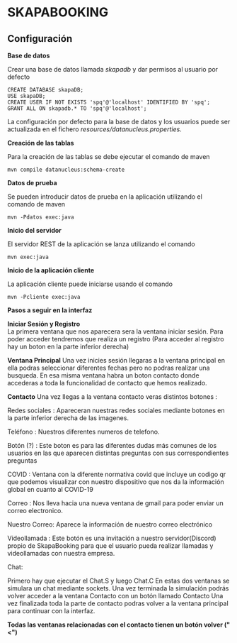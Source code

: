 SKAPABOOKING
===============================

Configuración
------------- 

**Base de datos**

Crear una base de datos llamada *skapadb* y dar permisos al usuario por defecto

    CREATE DATABASE skapaDB;
    USE skapaDB;
    CREATE USER IF NOT EXISTS 'spq'@'localhost' IDENTIFIED BY 'spq';
    GRANT ALL ON skapadb.* TO 'spq'@'localhost';

La configuración por defecto para la base de datos y los usuarios puede ser actualizada en el fichero *resources/datanucleus.properties*.

**Creación de las tablas**

Para la creación de las tablas se debe ejecutar el comando de maven

    mvn compile datanucleus:schema-create


**Datos de prueba**

Se pueden introducir datos de prueba en la aplicación utilizando el comando de maven

    mvn -Pdatos exec:java

**Inicio del servidor**

El servidor REST de la aplicación se lanza utilizando el comando

    mvn exec:java

**Inicio de la aplicación cliente**

La aplicación cliente puede iniciarse usando el comando

    mvn -Pcliente exec:java
    
    
    
    
    
    
**Pasos a seguir en la interfaz**






**Iniciar Sesión y Registro**    
La primera ventana que nos aparecera sera la ventana iniciar sesión.
Para poder acceder tendremos que realiza un registro (Para acceder al registro hay un boton en la parte inferior derecha)




**Ventana Principal**
Una vez inicies sesión llegaras a la ventana principal en ella podras seleccionar diferentes fechas pero no podras realizar una busqueda.
En esa misma ventana habra un boton contacto donde accederas a toda la funcionalidad de contacto que hemos realizado.






**Contacto**
Una vez llegas a la ventana contacto veras distintos botones :


Redes sociales : Apareceran nuestras redes sociales mediante botones en la parte inferior derecha de las imagenes.


Teléfono : Nuestros diferentes numeros de telefono.


Botón (?) : Este boton es para las diferentes dudas más comunes de los usuarios en las que aparecen distintas preguntas con sus correspondientes preguntas  


COVID : Ventana con la diferente normativa covid que incluye un codigo qr que podemos visualizar con nuestro dispositivo que nos da la información global en cuanto al COVID-19


Correo : Nos lleva hacia una nueva ventana de gmail para poder enviar un correo electronico.


Nuestro Correo: Aparece la información de nuestro correo electrónico


Videollamada : Este botón es una invitación a nuestro servidor(Discord) propio de SkapaBooking para que el usuario pueda realizar llamadas y videollamadas con nuestra empresa.


Chat:

Primero hay que ejecutar el Chat.S y luego Chat.C
En estas dos ventanas se simulara un chat mediante sockets.
Una vez terminada la simulación podrás volver acceder a la ventana Contacto con un botón llamado Contacto
Una vez finalizada toda la parte de contacto podras volver a la ventana principal para continuar con la interfaz.


**Todas las ventanas relacionadas con el contacto tienen un botón volver ("<")**





